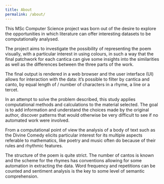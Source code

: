 ```yaml
---
title: About
permalink: /about/
---
```


<!-- The text below will populate the {{ content }} tag in the layout -->
This MSc Computer Science project was born out of the desire to explore the opportunities in which literature can offer interesting datasets to be computationally analysed.

The project aims to investigate the possibility of representing the poem visually, with a particular interest in using colours, in such a way that the final patchwork for each cantica can give some insights into the similarities as well as the differences between the three parts of the work.

The final output is rendered in a web browser and the user interface (UI) allows for interaction with the data: it’s possible to filter by cantica and canto, by equal length of / number of characters in a rhyme, a line or a tercet.

In an attempt to solve the problem described, this study applies computational methods and calculations to the material selected. The goal is to add information and understand the choices made by the original author, discover patterns that would otherwise be very difficult to see if no automated work were involved.

From a computational point of view the analysis of a body of text such as the Divine Comedy elicits particular interest for its multiple aspects referable to mathematics, like poetry and music often do because of their rules and rhythmic features.

The structure of the poem is quite strict. The number of cantos is known and the scheme for the rhymes has conventions allowing for some automation in extracting the data. Word frequency and repetitions can be counted and sentiment analysis is the key to some level of semantic comprehension.

